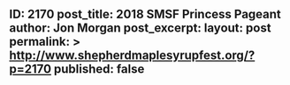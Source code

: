 ---
---
ID: 2170
post_title: 2018 SMSF Princess Pageant
author: Jon Morgan
post_excerpt:
layout: post
permalink: >
  http://www.shepherdmaplesyrupfest.org/?p=2170
published: false
---